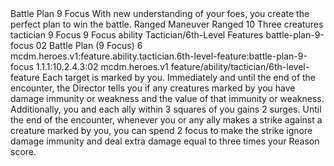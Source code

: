 <ability>
  <name>Battle Plan</name>
  <cost>9 Focus</cost>
  <flavor>With new understanding of your foes, you create the perfect plan to win the battle.</flavor>
  <keywords>
    <keyword>Ranged</keyword>
  </keywords>
  <type>Maneuver</type>
  <distance>Ranged 10</distance>
  <target>Three creatures</target>
  <metadata>
    <class>tactician</class>
    <cost>9 Focus</cost>
    <cost_amount>9</cost_amount>
    <cost_resource>Focus</cost_resource>
    <feature_type>ability</feature_type>
    <file_dpath>Tactician/6th-Level Features</file_dpath>
    <item_id>battle-plan-9-focus</item_id>
    <item_index>02</item_index>
    <item_name>Battle Plan (9 Focus)</item_name>
    <level>6</level>
    <scc>mcdm.heroes.v1:feature.ability.tactician.6th-level-feature:battle-plan-9-focus</scc>
    <scdc>1.1.1:10.2.4.3:02</scdc>
    <source>mcdm.heroes.v1</source>
    <type>feature/ability/tactician/6th-level-feature</type>
  </metadata>
  <effects>
    <effect type="mundane">Each target is marked by you. Immediately and until the end of the encounter, the Director tells you if any creatures marked by you have damage immunity or weakness and the value of that immunity or weakness. Additionally, you and each ally within 3 squares of you gains 2 surges.</effect>
    <effect type="mundane" name="Mark Benefit">Until the end of the encounter, whenever you or any ally makes a strike against a creature marked by you, you can spend 2 focus to make the strike ignore damage immunity and deal extra damage equal to three times your Reason score.</effect>
  </effects>
</ability>
